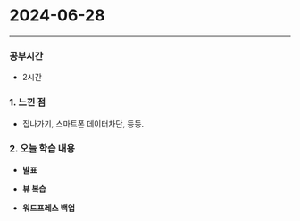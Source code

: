 # 2024-06-28

---

### 공부시간
- 2시간

### 1. 느낀 점
- 집나가기, 스마트폰 데이터차단, 등등.

### 2. 오늘 학습 내용

- **발표** 

- **뷰 복습**

- **워드프레스 백업**

 


  

  
   


